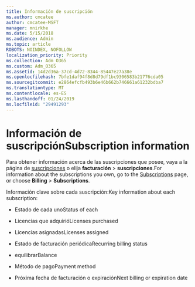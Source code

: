 ```yaml
---
title: Información de suscripción
ms.author: cmcatee
author: cmcatee-MSFT
manager: mnirkhe
ms.date: 5/15/2018
ms.audience: Admin
ms.topic: article
ROBOTS: NOINDEX, NOFOLLOW
localization_priority: Priority
ms.collection: Adm_O365
ms.custom: Adm_O365
ms.assetid: 14d2d36a-37cd-4d72-8344-85447e27a38e
ms.openlocfilehash: 7bfe1daf94f8d8d79df1bc9306583b21776cda05
ms.sourcegitcommit: e2864efcfb493b6e46b662b746661a61232bdba7
ms.translationtype: MT
ms.contentlocale: es-ES
ms.lasthandoff: 01/24/2019
ms.locfileid: "29491293"
---
```

# <a name="subscription-information"></a><span data-ttu-id="c931a-102">Información de suscripción</span><span class="sxs-lookup"><span data-stu-id="c931a-102">Subscription information</span></span>

<span data-ttu-id="c931a-103">Para obtener información acerca de las suscripciones que posee, vaya a la página de [suscripciones](https://go.microsoft.com/fwlink/p/?linkid=842054) o elija **facturación** \> **suscripciones**.</span><span class="sxs-lookup"><span data-stu-id="c931a-103">For information about the subscriptions you own, go to the [Subscriptions](https://go.microsoft.com/fwlink/p/?linkid=842054) page, or choose **Billing** \> **Subscriptions**.</span></span>
  
<span data-ttu-id="c931a-104">Información clave sobre cada suscripción:</span><span class="sxs-lookup"><span data-stu-id="c931a-104">Key information about each subscription:</span></span>
  
- <span data-ttu-id="c931a-105">Estado de cada uno</span><span class="sxs-lookup"><span data-stu-id="c931a-105">Status of each</span></span>
    
- <span data-ttu-id="c931a-106">Licencias que adquirió</span><span class="sxs-lookup"><span data-stu-id="c931a-106">Licenses purchased</span></span>
    
- <span data-ttu-id="c931a-107">Licencias asignadas</span><span class="sxs-lookup"><span data-stu-id="c931a-107">Licenses assigned</span></span>
    
- <span data-ttu-id="c931a-108">Estado de facturación periódica</span><span class="sxs-lookup"><span data-stu-id="c931a-108">Recurring billing status</span></span>
    
- <span data-ttu-id="c931a-109">equilibrar</span><span class="sxs-lookup"><span data-stu-id="c931a-109">Balance</span></span>
    
- <span data-ttu-id="c931a-110">Método de pago</span><span class="sxs-lookup"><span data-stu-id="c931a-110">Payment method</span></span>
    
- <span data-ttu-id="c931a-111">Próxima fecha de facturación o expiración</span><span class="sxs-lookup"><span data-stu-id="c931a-111">Next billing or expiration date</span></span>
    

